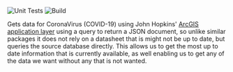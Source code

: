 ![Unit Tests](https://github.com/binarynightowl/covid19_python/workflows/Unit%20Tests/badge.svg) ![Build](https://github.com/binarynightowl/covid19_python/workflows/Upload%20Python%20Package%20to%20PyPi/badge.svg)

Gets data for CoronaVirus (COVID-19) using John Hopkins' [ArcGIS application layer](https://services1.arcgis.com/0MSEUqKaxRlEPj5g/ArcGIS/rest/services/ncov_cases/FeatureServer) using a query to return a JSON document, so unlike similar packages it does not rely on a datasheet that is might not be up to date, but queries the source database directly. This allows us to get the most up to date information that is currently available, as well enabling us to get any of the data we want without any that is not wanted.
